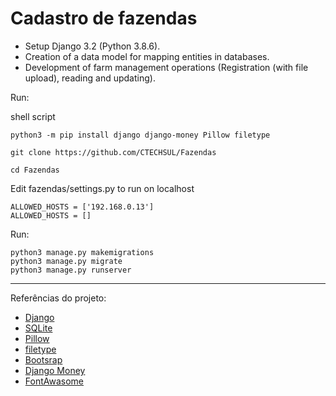 <h1>Cadastro de fazendas</h1>

* Setup Django 3.2 (Python 3.8.6).
* Creation of a data model for mapping entities in databases.
* Development of farm management operations (Registration (with file upload), reading and updating).

Run:

shell script
```
python3 -m pip install django django-money Pillow filetype
```
```
git clone https://github.com/CTECHSUL/Fazendas
```
```
cd Fazendas
```
Edit fazendas/settings.py to run on localhost
```
ALLOWED_HOSTS = ['192.168.0.13']
ALLOWED_HOSTS = []
```
Run:
```
python3 manage.py makemigrations
python3 manage.py migrate
python3 manage.py runserver
```
<hr>
Referências do projeto:

* [Django](https://www.djangoproject.com/)
* [SQLite](https://www.sqlite.org/index.html)
* [Pillow](https://python-pillow.org/)
* [filetype](https://github.com/h2non/filetype.py)
* [Bootsrap](https://getbootstrap.com/docs/4.1/getting-started/introduction/)
* [Django Money](https://github.com/django-money/django-money)
* [FontAwasome](https://fontawesome.com/)
